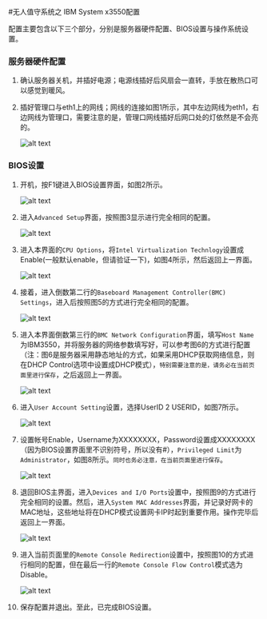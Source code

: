 ﻿
#无人值守系统之 IBM System x3550配置

配置主要包含以下三个部分，分别是服务器硬件配置、BIOS设置与操作系统设置。

### 服务器硬件配置

1. 确认服务器关机，并插好电源；电源线插好后风扇会一直转，手放在散热口可以感觉到暖风。

1. 插好管理口与eth1上的网线；网线的连接如图1所示，其中左边网线为eth1，右边网线为管理口，需要注意的是，管理口网线插好后网口处的灯依然是不会亮的。

    ![alt text][1]


### BIOS设置

1. 开机，按F1键进入BIOS设置界面，如图2所示。

    ![alt text][2]

1. 进入`Advanced Setup`界面，按照图3显示进行完全相同的配置。

    ![alt text][3]

1. 进入本界面的`CPU Options`，将`Intel Virtualization Technlogy`设置成Enable(一般默认enable，但请验证一下)，如图4所示，然后返回上一界面。

    ![alt text][4]

1. 接着，进入倒数第二行的`Baseboard Management Controller(BMC) Settings`，进入后按照图5的方式进行完全相同的配置。

    ![alt text][5]

1. 进入本界面倒数第三行的`BMC Network Configuration`界面，填写`Host Name`为IBM3550，并将服务器的网络参数填写好，可以参考图6的方式进行配置（注：图6是服务器采用静态地址的方式，如果采用DHCP获取网络信息，则在DHCP Control选项中设置成DHCP模式），`特别需要注意的是，请务必在当前页面里进行保存`，之后返回上一界面。

    ![alt text][6]

1. 进入`User Account Setting`设置，选择UserID 2 USERID，如图7所示。

    ![alt text][7]

1. 设置帐号Enable，Username为XXXXXXXX，Password设置成XXXXXXXX（因为BIOS设置界面里不识别符号，所以没有#），`Privileged Limit`为`Administrator`，如图8所示。`同时也务必注意，在当前页面里进行保存`。

    ![alt text][8]

1. 退回BIOS主界面，进入`Devices and I/O Ports`设置中，按照图9的方式进行完全相同的设置。然后，进入`System MAC Addresses`界面，并记录好网卡的MAC地址，这些地址将在DHCP模式设置网卡IP时起到重要作用。操作完毕后返回上一界面。

    ![alt text][9]

1. 进入当前页面里的`Remote Console Redirection`设置中，按照图10的方式进行相同的配置，但在最后一行的`Remote Console Flow Control`模式选为Disable。

    ![alt text][10]

1. 保存配置并退出。至此，已完成BIOS设置。








[1]: http://images.proadm.net/ibm/x3550/cable_plugin.jpg "图1 网线连接"

[2]: http://images.proadm.net/ibm/x3550/bios_setup.jpg  "图2 BIOS主界面"

[3]: http://images.proadm.net/ibm/x3550/advanced_setup.jpg   "图3 Advanced Setup界面"

[4]: http://images.proadm.net/ibm/x3550/cpu_vt_enable.jpg "图4 CPU 虚拟功能Enable"

[5]: http://images.proadm.net/ibm/x3550/bmc_setting.jpg  "图5 BMC设置"

[6]: http://images.proadm.net/ibm/x3550/bmc_network_setup.jpg  "图6 网络配置"

[7]: http://images.proadm.net/ibm/x3550/bmc_account.jpg "图7 BMC帐号设置"

[8]: http://images.proadm.net/ibm/x3550/bmc_account_add.jpg "图8 设置帐号UserID2"

[9]: http://images.proadm.net/ibm/x3550/serialport_setup.jpg  "图9 Devices and I/O Ports配置"

[10]: http://images.proadm.net/ibm/x3550/remote_console_redirection.jpg  "图10 Remote Console Redirection设置"
